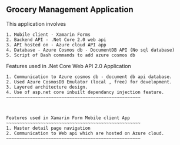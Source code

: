 ﻿## Grocery Management Application


This application involves
~~~~~~~~~~~~~~~~~~~~~~~~~~
1. Mobile client - Xamarin Forms
2. Backend API - .Net Core 2.0 web api
3. API hosted on - Azure cloud API app
4. Database - Azure Cosmos db - DocumentDB API (No sql database)
5. Script of Bash commands to add azure cosmos db
~~~~~~~~~~~~~~~~~~~~~~~~~~~

Features used in .Net Core Web API 2.0 Application
~~~~~~~~~~~~~~~~~~~~~~~~~~~~~~~~~~~~~~~~~~~~~~~~~~~~
1. Communication to Azure cosmos db - document db api database.
2. Used Azure CosmosDB Emulator (local , free) for development.
3. Layered architecture design.
4. Use of asp.net core inbuilt dependancy injection feature.
~~~~~~~~~~~~~~~~~~~~~~~~~~~~~~~~~~~~~~~~~~~~~~~~~~~



Features used in Xamarin Form Mobile client App 
~~~~~~~~~~~~~~~~~~~~~~~~~~~~~~~~~~~~~~~~~~~~~~~~~~~
1. Master detail page navigation
2. Communication to Web api which are hosted on Azure cloud.
~~~~~~~~~~~~~~~~~~~~~~~~~~~~~~~~~~~~~~~~~~~~~~~~~~~

